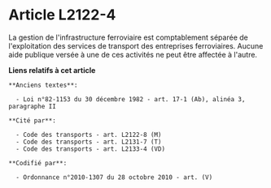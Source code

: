 # Article L2122-4

La gestion de l'infrastructure ferroviaire est comptablement séparée de l'exploitation des services de transport des
entreprises ferroviaires. Aucune aide publique versée à une de ces activités ne peut être affectée à l'autre.

**Liens relatifs à cet article**

	**Anciens textes**:

	  - Loi n°82-1153 du 30 décembre 1982 - art. 17-1 (Ab), alinéa 3, paragraphe II

	**Cité par**:

	  - Code des transports - art. L2122-8 (M)
	  - Code des transports - art. L2131-7 (T)
	  - Code des transports - art. L2133-4 (VD)

	**Codifié par**:

	  - Ordonnance n°2010-1307 du 28 octobre 2010 - art. (V)
